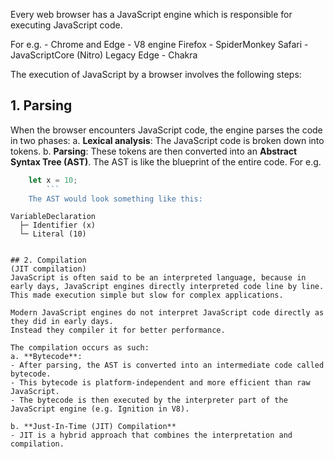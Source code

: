 Every web browser has a JavaScript engine which is responsible for executing JavaScript code.

For e.g. - 
Chrome and Edge - V8 engine
Firefox - SpiderMonkey
Safari -  JavaScriptCore (Nitro)
Legacy Edge - Chakra

The execution of JavaScript by a browser involves the following steps:
## 1. **Parsing**
When the browser encounters JavaScript code, the engine parses the code in two phases:
	a. **Lexical analysis**: The JavaScript code is broken down into tokens.
	b. **Parsing**: These tokens are then converted into an **Abstract Syntax Tree (AST)**. The AST is like the blueprint of the entire code.
	For e.g. 
```js
	let x = 10;
		```
	The AST would look something like this:
```
	VariableDeclaration
	  ├─ Identifier (x)
	  └─ Literal (10)
```

## 2. Compilation 
(JIT compilation)
JavaScript is often said to be an interpreted language, because in early days, JavaScript engines directly interpreted code line by line.
This made execution simple but slow for complex applications.

Modern JavaScript engines do not interpret JavaScript code directly as they did in early days.
Instead they compiler it for better performance.

The compilation occurs as such:
a. **Bytecode**: 
- After parsing, the AST is converted into an intermediate code called bytecode.
- This bytecode is platform-independent and more efficient than raw JavaScript.
- The bytecode is then executed by the interpreter part of the JavaScript engine (e.g. Ignition in V8).

b. **Just-In-Time (JIT) Compilation**
- JIT is a hybrid approach that combines the interpretation and compilation.